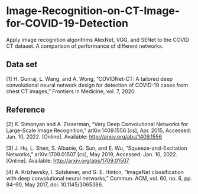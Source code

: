 # Image-Recognition-on-CT-Image-for-COVID-19-Detection

Apply image recognition algorithms AlexNet, VGG, and SENet to the COVID CT dataset. A comparison of performance of different networks.


## Data set

[1]	H. Gunraj, L. Wang, and A. Wong, “COVIDNet-CT: A tailored deep convolutional neural network design for detection of COVID-19 cases from chest CT images,” Frontiers in Medicine, vol. 7, 2020. 

## Reference

[2]	K. Simonyan and A. Zisserman, “Very Deep Convolutional Networks for Large-Scale Image Recognition,” arXiv:1409.1556 [cs], Apr. 2015, Accessed: Jan. 10, 2022. [Online]. Available: http://arxiv.org/abs/1409.1556

[3]	J. Hu, L. Shen, S. Albanie, G. Sun, and E. Wu, “Squeeze-and-Excitation Networks,” arXiv:1709.01507 [cs], May 2019, Accessed: Jan. 10, 2022. [Online]. Available: http://arxiv.org/abs/1709.01507

[4]	A. Krizhevsky, I. Sutskever, and G. E. Hinton, “ImageNet classification with deep convolutional neural networks,” Commun. ACM, vol. 60, no. 6, pp. 84–90, May 2017, doi: 10.1145/3065386.
